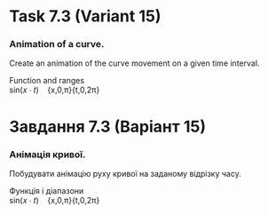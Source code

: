 # Task 7.3 (Variant 15)
### Animation of a curve.
Create an animation of the curve movement on a given time interval.

Function and ranges\
sin(𝑥 ∙ 𝑡)&nbsp;&nbsp;&nbsp;&nbsp;{x,0,π}{t,0,2π}

# Завдання 7.3 (Варіант 15) 
### Анімація кривої.
Побудувати анімацію руху кривої на заданому відрізку часу.

Функція і діапазони\
sin(𝑥 ∙ 𝑡)&nbsp;&nbsp;&nbsp;&nbsp;{x,0,π}{t,0,2π}